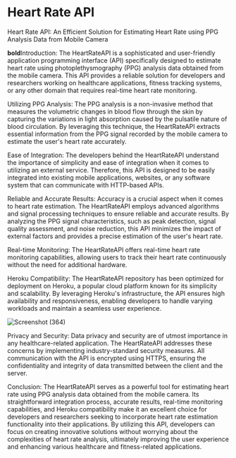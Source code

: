 # Heart Rate API


Heart Rate API: An Efficient Solution for Estimating Heart Rate using PPG Analysis Data from Mobile Camera

<b>bold</b>Introduction:
The HeartRateAPI is a sophisticated and user-friendly application programming interface (API) specifically designed to estimate heart rate using photoplethysmography (PPG) analysis data obtained from the mobile camera. This API provides a reliable solution for developers and researchers working on healthcare applications, fitness tracking systems, or any other domain that requires real-time heart rate monitoring.

Utilizing PPG Analysis:
The PPG analysis is a non-invasive method that measures the volumetric changes in blood flow through the skin by capturing the variations in light absorption caused by the pulsatile nature of blood circulation. By leveraging this technique, the HeartRateAPI extracts essential information from the PPG signal recorded by the mobile camera to estimate the user's heart rate accurately.

Ease of Integration:
The developers behind the HeartRateAPI understand the importance of simplicity and ease of integration when it comes to utilizing an external service. Therefore, this API is designed to be easily integrated into existing mobile applications, websites, or any software system that can communicate with HTTP-based APIs.

Reliable and Accurate Results:
Accuracy is a crucial aspect when it comes to heart rate estimation. The HeartRateAPI employs advanced algorithms and signal processing techniques to ensure reliable and accurate results. By analyzing the PPG signal characteristics, such as peak detection, signal quality assessment, and noise reduction, this API minimizes the impact of external factors and provides a precise estimation of the user's heart rate.

Real-time Monitoring:
The HeartRateAPI offers real-time heart rate monitoring capabilities, allowing users to track their heart rate continuously without the need for additional hardware. 

Heroku Compatibility:
The HeartRateAPI repository has been optimized for deployment on Heroku, a popular cloud platform known for its simplicity and scalability. By leveraging Heroku's infrastructure, the API ensures high availability and responsiveness, enabling developers to handle varying workloads and maintain a seamless user experience.

![Screenshot (364)](https://github.com/FaisalDH/heart-rate-api/assets/109041188/de386e7e-2829-4a1e-9af3-8600da1d3af0)

Privacy and Security:
Data privacy and security are of utmost importance in any healthcare-related application. The HeartRateAPI addresses these concerns by implementing industry-standard security measures. All communication with the API is encrypted using HTTPS, ensuring the confidentiality and integrity of data transmitted between the client and the server.

Conclusion:
The HeartRateAPI serves as a powerful tool for estimating heart rate using PPG analysis data obtained from the mobile camera. Its straightforward integration process, accurate results, real-time monitoring capabilities, and Heroku compatibility make it an excellent choice for developers and researchers seeking to incorporate heart rate estimation functionality into their applications. By utilizing this API, developers can focus on creating innovative solutions without worrying about the complexities of heart rate analysis, ultimately improving the user experience and enhancing various healthcare and fitness-related applications.
